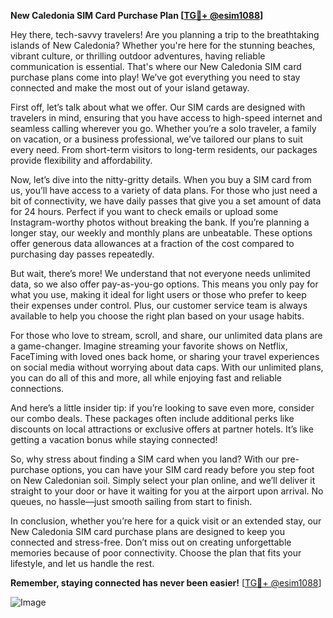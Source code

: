 **New Caledonia SIM Card Purchase Plan [[TG💪+ @esim1088](https://t.me/s/esim1088)]**

Hey there, tech-savvy travelers! Are you planning a trip to the breathtaking islands of New Caledonia? Whether you're here for the stunning beaches, vibrant culture, or thrilling outdoor adventures, having reliable communication is essential. That's where our New Caledonia SIM card purchase plans come into play! We’ve got everything you need to stay connected and make the most out of your island getaway.

First off, let’s talk about what we offer. Our SIM cards are designed with travelers in mind, ensuring that you have access to high-speed internet and seamless calling wherever you go. Whether you’re a solo traveler, a family on vacation, or a business professional, we’ve tailored our plans to suit every need. From short-term visitors to long-term residents, our packages provide flexibility and affordability.

Now, let’s dive into the nitty-gritty details. When you buy a SIM card from us, you’ll have access to a variety of data plans. For those who just need a bit of connectivity, we have daily passes that give you a set amount of data for 24 hours. Perfect if you want to check emails or upload some Instagram-worthy photos without breaking the bank. If you’re planning a longer stay, our weekly and monthly plans are unbeatable. These options offer generous data allowances at a fraction of the cost compared to purchasing day passes repeatedly.

But wait, there’s more! We understand that not everyone needs unlimited data, so we also offer pay-as-you-go options. This means you only pay for what you use, making it ideal for light users or those who prefer to keep their expenses under control. Plus, our customer service team is always available to help you choose the right plan based on your usage habits.

For those who love to stream, scroll, and share, our unlimited data plans are a game-changer. Imagine streaming your favorite shows on Netflix, FaceTiming with loved ones back home, or sharing your travel experiences on social media without worrying about data caps. With our unlimited plans, you can do all of this and more, all while enjoying fast and reliable connections.

And here’s a little insider tip: if you’re looking to save even more, consider our combo deals. These packages often include additional perks like discounts on local attractions or exclusive offers at partner hotels. It’s like getting a vacation bonus while staying connected!

So, why stress about finding a SIM card when you land? With our pre-purchase options, you can have your SIM card ready before you step foot on New Caledonian soil. Simply select your plan online, and we’ll deliver it straight to your door or have it waiting for you at the airport upon arrival. No queues, no hassle—just smooth sailing from start to finish.

In conclusion, whether you’re here for a quick visit or an extended stay, our New Caledonia SIM card purchase plans are designed to keep you connected and stress-free. Don’t miss out on creating unforgettable memories because of poor connectivity. Choose the plan that fits your lifestyle, and let us handle the rest. 

**Remember, staying connected has never been easier!** [[TG💪+ @esim1088](https://t.me/s/esim1088)]

![Image](https://i.postimg.cc/Y0z9fWf4/image.png)
